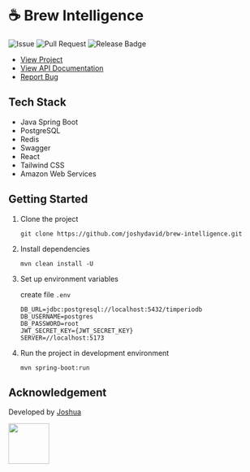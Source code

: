# ☕ Brew Intelligence

![Issue](https://img.shields.io/github/issues/joshydavid/joshua-david)
![Pull Request](https://img.shields.io/github/issues-pr/joshydavid/joshua-david)
![Release Badge](https://img.shields.io/github/v/release/joshydavid/joshua-david)

- [View Project](https://brew.joshydavid.com)
- [View API Documentation](https://brew-api.joshydavid.com)
- [Report Bug](https://github.com/joshydavid/brew-intelligence/issues/new/choose)

## Tech Stack

- Java Spring Boot
- PostgreSQL
- Redis
- Swagger
- React
- Tailwind CSS
- Amazon Web Services

## Getting Started

1. Clone the project

   ```
   git clone https://github.com/joshydavid/brew-intelligence.git
   ```

2. Install dependencies

   ```
   mvn clean install -U
   ```

3. Set up environment variables

   create file `.env`

   ```
   DB_URL=jdbc:postgresql://localhost:5432/timperiodb
   DB_USERNAME=postgres
   DB_PASSWORD=root
   JWT_SECRET_KEY={JWT_SECRET_KEY}
   SERVER=//localhost:5173
   ```

4. Run the project in development environment

   ```
   mvn spring-boot:run
   ```

## Acknowledgement

Developed by [Joshua](https://linkedin.com/in/joshydavid)

<a href="https://linkedin.com/in/joshydavid/">
  <img src="https://github.com/user-attachments/assets/4dfe0c89-8ced-4e08-bcf3-6261bdbb956d" width="80">
</a>
